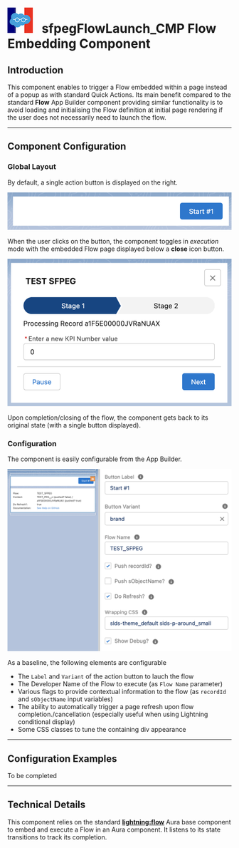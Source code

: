 # ![Logo](/media/Logo.png) &nbsp; **sfpegFlowLaunch_CMP** Flow Embedding Component

## Introduction

This component enables to trigger a Flow embedded within a page instead of a popup as with 
standard Quick Actions. Its main benefit compared to the standard **Flow** App Builder component
providing similar functionality is to avoid loading and initialising the Flow definition at initial
page rendering if the user does not necessarily need to launch the flow.

---

## Component Configuration

### Global Layout

By default, a single action button is displayed on the right.

![Flow Launch Initial State](/media/sfpegFlowLaunchInitial.png)

When the user clicks on the button, the component toggles in _execution_ mode with the embedded
Flow page displayed below a **close** icon button. 

![Flow Launch Execution State](/media/sfpegFlowLaunchExecuting.png)

Upon completion/closing of the flow, the component gets back to its original state (with a single
button displayed).


### Configuration

The component is easily configurable from the App Builder.

![Flow Launch Configuration](/media/sfpegFlowLaunchConfiguration.png)

As a baseline, the following elements are configurable 
* The `Label` and `Variant` of the action button to lauch the flow
* The Developer Name of the Flow to execute (as `Flow Name` parameter)
* Various flags to provide contextual information to the flow
(as `recordId` and `sObjectName` input variables)
* The ability to automatically trigger a page refresh upon flow completion./cancellation
(especially useful when using Lightning conditional display)
* Some CSS classes to tune the containing div appearance


---

## Configuration Examples

To be completed

---

## Technical Details

This component relies on the standard **[lightning:flow](https://developer.salesforce.com/docs/component-library/bundle/lightning:flow/documentation)**
Aura base component to embed and execute a Flow in an Aura component.
It listens to its state transitions to track its completion.
